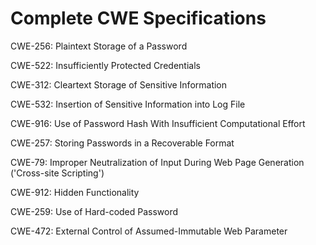 

# Complete CWE Specifications

CWE-256: Plaintext Storage of a Password

CWE-522: Insufficiently Protected Credentials

CWE-312: Cleartext Storage of Sensitive Information

CWE-532: Insertion of Sensitive Information into Log File

CWE-916: Use of Password Hash With Insufficient Computational Effort

CWE-257: Storing Passwords in a Recoverable Format

CWE-79: Improper Neutralization of Input During Web Page Generation ('Cross-site Scripting')

CWE-912: Hidden Functionality

CWE-259: Use of Hard-coded Password

CWE-472: External Control of Assumed-Immutable Web Parameter